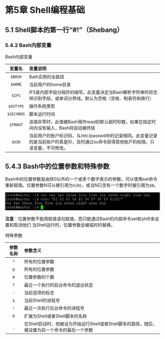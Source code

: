 # 第5章 Shell编程基础
>

## 5\.1 Shell脚本的第一行“\#\!”（Shebang）


### 5\.4\.2 Bash内部变量
Bash内部变量

|变量名|变量说明|
|:----:|:------|
|`$BASH`|Bath实例的全路径|
|`$HOME`|当前用户的home目录|
|`$IFS`|IFS是内部字段分隔符的缩写。此变量决定当Bash解析字符串时将怎样识别字段，或单词分界线。默认为空格（空格、制表符和换行）|
|`$OSTYPE`|操作系统类型|
|`$SECONDS`|脚本运行时间|
|`$TMOUT`|该值非零时，此值被Bash用作read的默认超时秒数，如果在指定时间内没有输入，Bash将自动被终结|
|`$UID`|当前用户的账户标识码，与\/etc\/passwd中的记录相同。此变量记录的是当前账户的真是ID，及时通过su命令获得其他账户的权限。只读变量，不可修改。|

## 5\.4\.3 Bash中的位置参数和特殊参数
Bash中的位置参数是由除0以外的一个或多个数字表示的参数，可以使用set命令重新赋值。位置参数N可以被引用为`${N}`，或当N只含有一个数字时被引用为`$N`。

![image](../images/shell/image.png)

**注意**：位置参数不能用赋值语句赋值，而只能通过Bash的内部命令set和shift来设置和取消他们
当Shell运行时，位置参数会被临时的替换。

特殊参数

|参数名称|参数含义|
|:-----:|:------|
|`*`|所有的位置参数|
|`@`|所有的位置参数|
|`#`|位置参数的个数|
|`?`|最近一个执行的前台命令的退出状态|
|`-`|当前选项的标志|
|`$`|当前Shell的进程号|
|`!`|最近一次执行后台命令的进程号|
|`0`|扩展为Shell或者Shell脚本的名称|
|`_`|在Shell启动时，他被设为开始运行Shell或者Shell脚本的路径，随后，被设置为前一个命令的最后一个参数|

